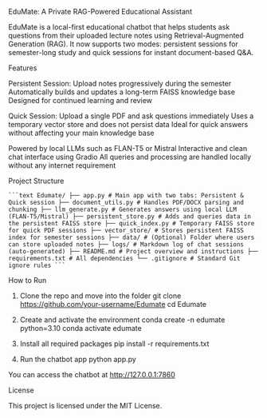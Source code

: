 EduMate: A Private RAG-Powered Educational Assistant

EduMate is a local-first educational chatbot that helps students ask questions from their uploaded lecture notes using Retrieval-Augmented Generation (RAG). It now supports two modes: persistent sessions for semester-long study and quick sessions for instant document-based Q&A.

Features

Persistent Session:
Upload notes progressively during the semester
Automatically builds and updates a long-term FAISS knowledge base
Designed for continued learning and review

Quick Session:
Upload a single PDF and ask questions immediately
Uses a temporary vector store and does not persist data
Ideal for quick answers without affecting your main knowledge base

Powered by local LLMs such as FLAN-T5 or Mistral
Interactive and clean chat interface using Gradio
All queries and processing are handled locally without any internet requirement

Project Structure

<pre><code>```text Edumate/ ├── app.py # Main app with two tabs: Persistent & Quick session ├── document_utils.py # Handles PDF/DOCX parsing and chunking ├── llm_generate.py # Generates answers using local LLM (FLAN-T5/Mistral) ├── persistent_store.py # Adds and queries data in the persistent FAISS store ├── quick_index.py # Temporary FAISS store for quick PDF sessions ├── vector_store/ # Stores persistent FAISS index for semester sessions ├── data/ # (Optional) Folder where users can store uploaded notes ├── logs/ # Markdown log of chat sessions (auto-generated) ├── README.md # Project overview and instructions ├── requirements.txt # All dependencies └── .gitignore # Standard Git ignore rules ```</code></pre>

How to Run

1. Clone the repo and move into the folder
   git clone https://github.com/your-username/Edumate
   cd Edumate

2. Create and activate the environment
   conda create -n edumate python=3.10
   conda activate edumate

3. Install all required packages
   pip install -r requirements.txt

4. Run the chatbot app
   python app.py

You can access the chatbot at http://127.0.0.1:7860

License

This project is licensed under the MIT License.